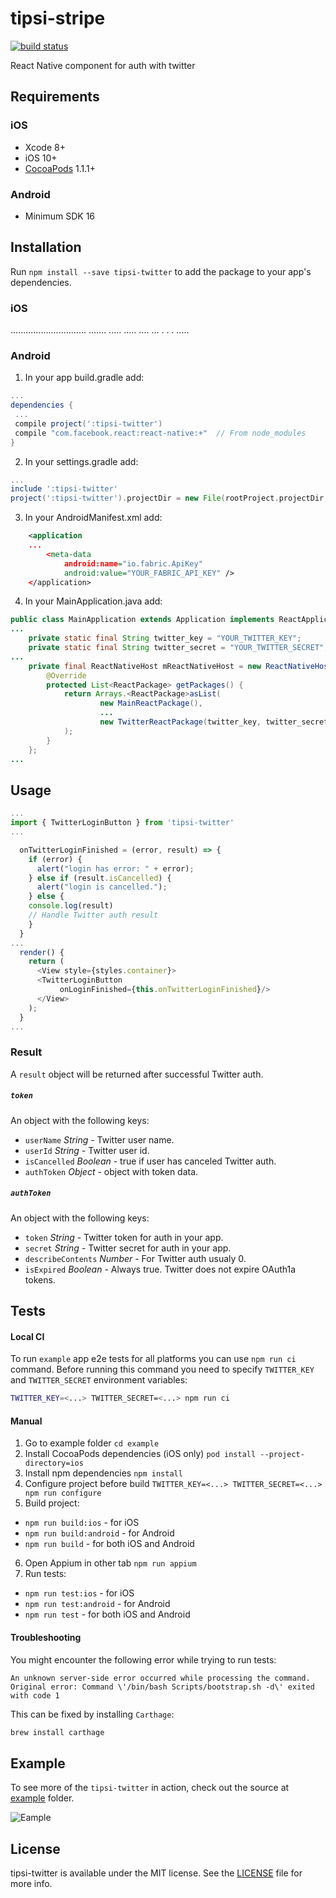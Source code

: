 # tipsi-stripe

[![build status](https://img.shields.io/travis/tipsi/tipsi-twitter/master.svg?style=flat-square)](https://travis-ci.org/tipsi/tipsi-twitter)

React Native component for auth with twitter

## Requirements

### iOS

* Xcode 8+
* iOS 10+
* [CocoaPods](https://cocoapods.org) 1.1.1+

### Android

* Minimum SDK 16

## Installation

Run `npm install --save tipsi-twitter` to add the package to your app's dependencies.

### iOS

 .............................. ....... ..... ..... .... ... . . . .....

### Android

1. In your app build.gradle add:
```gradle
...
dependencies {
 ...
 compile project(':tipsi-twitter')
 compile "com.facebook.react:react-native:+"  // From node_modules
}
```
2. In your settings.gradle add:
```gradle
...
include ':tipsi-twitter'
project(':tipsi-twitter').projectDir = new File(rootProject.projectDir, '../node_modules/tipsi-twitter/android')
```

3. In your AndroidManifest.xml add:
```xml
    <application
    ...
        <meta-data
            android:name="io.fabric.ApiKey"
            android:value="YOUR_FABRIC_API_KEY" />
    </application>
```

4. In your MainApplication.java add:
```java
public class MainApplication extends Application implements ReactApplication {
...
    private static final String twitter_key = "YOUR_TWITTER_KEY";
    private static final String twitter_secret = "YOUR_TWITTER_SECRET";
...
    private final ReactNativeHost mReactNativeHost = new ReactNativeHost(this) {
        @Override
        protected List<ReactPackage> getPackages() {
            return Arrays.<ReactPackage>asList(
                    new MainReactPackage(),
                    ...
                    new TwitterReactPackage(twitter_key, twitter_secret)
            );
        }
    };
...
```


## Usage

```js
...
import { TwitterLoginButton } from 'tipsi-twitter'
...

  onTwitterLoginFinished = (error, result) => {
    if (error) {
      alert("login has error: " + error);
    } else if (result.isCancelled) {
      alert("login is cancelled.");
    } else {
    console.log(result)
    // Handle Twitter auth result
    }
  }
...
  render() {
    return (
      <View style={styles.container}>
      <TwitterLoginButton
           onLoginFinished={this.onTwitterLoginFinished}/>
      </View>
    );
  }
...
```

### Result

A `result` object will be returned after successful Twitter auth.

##### `token`

An object with the following keys:

* `userName` _String_ - Twitter user name.
* `userId` _String_ - Twitter user id.
* `isCancelled` _Boolean_ - true if user has canceled Twitter auth.
* `authToken` _Object_ - object with token data.

##### `authToken`

An object with the following keys:

* `token` _String_ - Twitter token for auth in your app.
* `secret` _String_ - Twitter secret for auth in your app.
* `describeContents` _Number_ - For Twitter auth usualy 0.
* `isExpired` _Boolean_ - Always true. Twitter does not expire OAuth1a tokens.

## Tests

#### Local CI

To run `example` app e2e tests for all platforms you can use `npm run ci` command. Before running this command you need to specify `TWITTER_KEY` and `TWITTER_SECRET` environment variables:

```bash
TWITTER_KEY=<...> TWITTER_SECRET=<...> npm run ci
```

#### Manual

1. Go to example folder `cd example`
2. Install CocoaPods dependencies (iOS only) `pod install --project-directory=ios`
3. Install npm dependencies `npm install`
4. Configure project before build `TWITTER_KEY=<...> TWITTER_SECRET=<...> npm run configure`
5. Build project:
  * `npm run build:ios` - for iOS
  * `npm run build:android` - for Android
  * `npm run build` - for both iOS and Android
6. Open Appium in other tab `npm run appium`
7. Run tests:
  * `npm run test:ios` - for iOS
  * `npm run test:android` - for Android
  * `npm run test` - for both iOS and Android

#### Troubleshooting

You might encounter the following error while trying to run tests:

`An unknown server-side error occurred while processing the command. Original error: Command \'/bin/bash Scripts/bootstrap.sh -d\' exited with code 1`

This can be fixed by installing `Carthage`:

```bash
brew install carthage
```

## Example

To see more of the `tipsi-twitter` in action, check out the source at [example](https://github.com/tipsi/tipsi-twitter/tree/master/example) folder.

![Eample](https://cloud.githubusercontent.com/assets/4946753/21184163/dec7bb12-c213-11e6-8034-6ac839629838.png)

## License

tipsi-twitter is available under the MIT license. See the [LICENSE](https://github.com/tipsi/tipsi-twitter/tree/master/LICENSE) file for more info.
